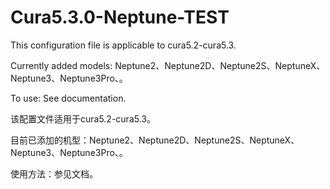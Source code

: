 # Cura5.3.0-Neptune-TEST

This configuration file is applicable to cura5.2-cura5.3.

Currently added models: Neptune2、Neptune2D、Neptune2S、NeptuneX、Neptune3、Neptune3Pro、。

To use: See documentation.


该配置文件适用于cura5.2-cura5.3。

目前已添加的机型：Neptune2、Neptune2D、Neptune2S、NeptuneX、Neptune3、Neptune3Pro、。
                                                         
使用方法：参见文档。
